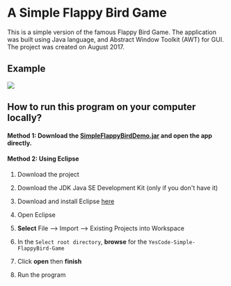 # A Simple Flappy Bird Game

This is a simple version of the famous Flappy Bird Game. The application was built using Java language, and Abstract Window Toolkit (AWT) for GUI. The project was created on August 2017.

## Example

![](https://github.com/tphuong141607/yesCODE--Simple-FlappyBird-Game/blob/master/flappyBirdExample.gif)

## How to run this program on your computer locally?

#### Method 1: Download the [SimpleFlappyBirdDemo.jar](https://github.com/tphuong141607/YesCode-Simple-FlappyBird-Game/blob/master/SimpleFlappyBirdDemo.jar) and open the app directly. 

#### Method 2: Using Eclipse

1. Download the project 

2. Download the JDK Java SE Development Kit (only if you don't have it)

3. Download and install Eclipse [here](https://www.eclipse.org/downloads/)

4. Open Eclipse

5. **Select** File --> Import --> Existing Projects into Workspace

6. In the `Select root directory`, **browse** for the `YesCode-Simple-FlappyBird-Game`

7. Click **open** then **finish**

8. Run the program


